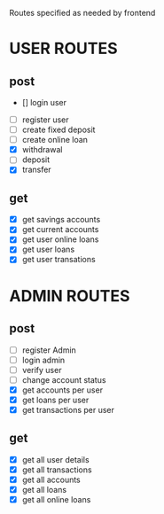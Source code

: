 Routes specified as needed by frontend
# USER ROUTES
## post
- [] login user 
- [ ] register user
- [ ] create fixed deposit
- [ ] create online loan
- [x] withdrawal
- [ ] deposit
- [x] transfer
## get
- [x] get savings accounts
- [x] get current accounts
- [x] get user online loans
- [x] get user loans
- [x] get user transations

# ADMIN ROUTES
## post
- [ ] register Admin
- [ ] login admin
- [ ] verify user
- [ ] change account status
- [x] get accounts per user
- [x] get loans per user
- [x] get transactions per user

## get
- [x] get all user details
- [x] get all transactions
- [x] get all accounts
- [x] get all loans
- [x] get all online loans